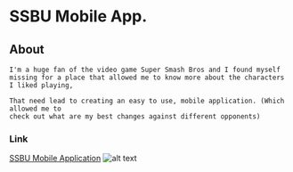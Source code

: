 # SSBU Mobile App.

## About

```
I'm a huge fan of the video game Super Smash Bros and I found myself 
missing for a place that allowed me to know more about the characters I liked playing,

That need lead to creating an easy to use, mobile application. (Which allowed me to
check out what are my best changes against different opponents)

```

### Link

[SSBU Mobile Application](https://danielratmiroff.github.io/ssbu/) 
![alt text](https://q-static.ninox.com/images/redesign-2020/icon-link.svg "SSBU")
